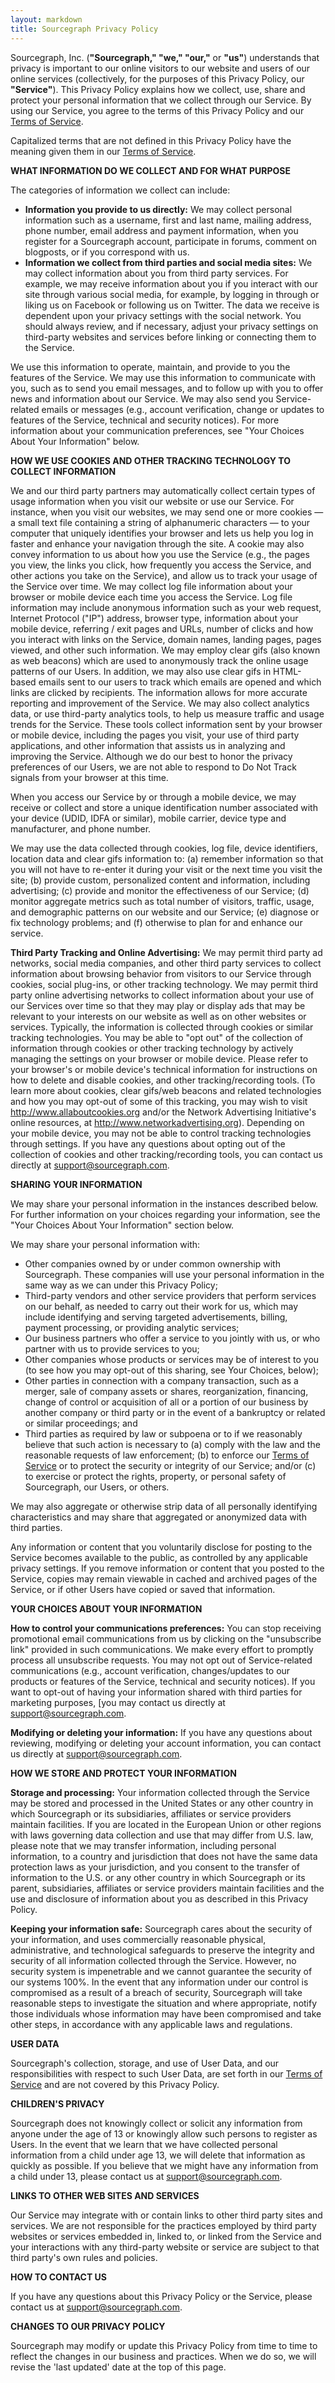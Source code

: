```yaml
---
layout: markdown
title: Sourcegraph Privacy Policy
---
```


Sourcegraph, Inc. (**&quot;Sourcegraph,&quot; &quot;we,&quot; &quot;our,&quot;** or **&quot;us&quot;**) understands that privacy is important to our online visitors to our website and users of our online services (collectively, for the purposes of this Privacy Policy, our **&quot;Service&quot;**). This Privacy Policy explains how we collect, use, share and protect your personal information that we collect through our Service. By using our Service, you agree to the terms of this Privacy Policy and our <a href="terms">Terms of Service</a>.

Capitalized terms that are not defined in this Privacy Policy have the meaning given them in our <a href="terms">Terms of Service</a>.

**WHAT INFORMATION DO WE COLLECT AND FOR WHAT PURPOSE**

The categories of information we collect can include:

* **Information you provide to us directly:** We may collect personal information such as a username, first and last name, mailing address, phone number, email address and payment information, when you register for a Sourcegraph account, participate in forums, comment on blogposts, or if you correspond with us.
* **Information we collect from third parties and social media sites:** We may collect information about you from third party services. For example, we may receive information about you if you interact with our site through various social media, for example, by logging in through or liking us on Facebook or following us on Twitter. The data we receive is dependent upon your privacy settings with the social network. You should always review, and if necessary, adjust your privacy settings on third-party websites and services before linking or connecting them to the Service.

We use this information to operate, maintain, and provide to you the features of the Service. We may use this information to communicate with you, such as to send you email messages, and to follow up with you to offer news and information about our Service. We may also send you Service-related emails or messages (e.g., account verification, change or updates to features of the Service, technical and security notices). For more information about your communication preferences, see &quot;Your Choices About Your Information&quot; below.

**HOW WE USE COOKIES AND OTHER TRACKING TECHNOLOGY TO COLLECT INFORMATION**

<div class="content-block">We and our third party partners may automatically collect certain types of usage information when you visit our website or use our Service. For instance, when you visit our websites, we may send one or more cookies &#151; a small text file containing a string of alphanumeric characters &#151; to your computer that uniquely identifies your browser and lets us help you log in faster and enhance your navigation through the site. A cookie may also convey information to us about how you use the Service (e.g., the pages you view, the links you click, how frequently you access the Service, and other actions you take on the Service), and allow us to track your usage of the Service over time. We may collect log file information about your browser or mobile device each time you access the Service. Log file information may include anonymous information such as your web request, Internet Protocol (&quot;IP&quot;) address, browser type, information about your mobile device, referring / exit pages and URLs, number of clicks and how you interact with links on the Service, domain names, landing pages, pages viewed, and other such information. We may employ clear gifs (also known as web beacons) which are used to anonymously track the online usage patterns of our Users. In addition, we may also use clear gifs in HTML-based emails sent to our users to track which emails are opened and which links are clicked by recipients. The information allows for more accurate reporting and improvement of the Service. We may also collect analytics data, or use third-party analytics tools, to help us measure traffic and usage trends for the Service. These tools collect information sent by your browser or mobile device, including the pages you visit, your use of third party applications, and other information that assists us in analyzing and improving the Service. Although we do our best to honor the privacy preferences of our Users, we are not able to respond to Do Not Track signals from your browser at this time.</div>

When you access our Service by or through a mobile device, we may receive or collect and store a unique identification number associated with your device (UDID, IDFA or similar), mobile carrier, device type and manufacturer, and phone number.

We may use the data collected through cookies, log file, device identifiers, location data and clear gifs information to: (a) remember information so that you will not have to re-enter it during your visit or the next time you visit the site; (b) provide custom, personalized content and information, including advertising; (c) provide and monitor the effectiveness of our Service; (d) monitor aggregate metrics such as total number of visitors, traffic, usage, and demographic patterns on our website and our Service; (e) diagnose or fix technology problems; and (f) otherwise to plan for and enhance our service.

**Third Party Tracking and Online Advertising:** We may permit third party ad networks, social media companies, and other third party services to collect information about browsing behavior from visitors to our Service through cookies, social plug-ins, or other tracking technology. We may permit third party online advertising networks to collect information about your use of our Services over time so that they may play or display ads that may be relevant to your interests on our website as well as on other websites or services. Typically, the information is collected through cookies or similar tracking technologies. You may be able to &quot;opt out&quot; of the collection of information through cookies or other tracking technology by actively managing the settings on your browser or mobile device. Please refer to your browser&#39;s or mobile device&#39;s technical information for instructions on how to delete and disable cookies, and other tracking/recording tools. (To learn more about cookies, clear gifs/web beacons and related technologies and how you may opt-out of some of this tracking, you may wish to visit <a href="http://www.allaboutcookies.org">http://www.allaboutcookies.org</a> and/or the Network Advertising Initiative&#39;s online resources, at <a href="http://www.networkadvertising.org">http://www.networkadvertising.org</a>). Depending on your mobile device, you may not be able to control tracking technologies through settings. If you have any questions about opting out of the collection of cookies and other tracking/recording tools, you can contact us directly at <a href="mailto:support@sourcegraph.com">support@sourcegraph.com</a>.

**SHARING YOUR INFORMATION**

We may share your personal information in the instances described below. For further information on your choices regarding your information, see the &quot;Your Choices About Your Information&quot; section below.

We may share your personal information with:

* Other companies owned by or under common ownership with Sourcegraph. These companies will use your personal information in the same way as we can under this Privacy Policy;
* Third-party vendors and other service providers that perform services on our behalf, as needed to carry out their work for us, which may include identifying and serving targeted advertisements, billing, payment processing, or providing analytic services;
* Our business partners who offer a service to you jointly with us, or who partner with us to provide services to you;
* Other companies whose products or services may be of interest to you (to see how you may opt-out of this sharing, see Your Choices, below);
* Other parties in connection with a company transaction, such as a merger, sale of company assets or shares, reorganization, financing, change of control or acquisition of all or a portion of our business by another company or third party or in the event of a bankruptcy or related or similar proceedings; and
* Third parties as required by law or subpoena or to if we reasonably believe that such action is necessary to (a) comply with the law and the reasonable requests of law enforcement; (b) to enforce our <a href="terms">Terms of Service</a> or to protect the security or integrity of our Service; and/or (c) to exercise or protect the rights, property, or personal safety of Sourcegraph, our Users, or others.

We may also aggregate or otherwise strip data of all personally identifying characteristics and may share that aggregated or anonymized data with third parties.

Any information or content that you voluntarily disclose for posting to the Service becomes available to the public, as controlled by any applicable privacy settings. If you remove information or content that you posted to the Service, copies may remain viewable in cached and archived pages of the Service, or if other Users have copied or saved that information.

**YOUR CHOICES ABOUT YOUR INFORMATION**

**How to control your communications preferences:** You can stop receiving promotional email communications from us by clicking on the &quot;unsubscribe link&quot; provided in such communications. We make every effort to promptly process all unsubscribe requests. You may not opt out of Service-related communications (e.g., account verification, changes/updates to our products or features of the Service, technical and security notices). If you want to opt-out of having your information shared with third parties for marketing purposes, [you may contact us directly at <a href="mailto:support@sourcegraph.com">support@sourcegraph.com</a>.

**Modifying or deleting your information:** If you have any questions about reviewing, modifying or deleting your account information, you can contact us directly at <a href="mailto:support@sourcegraph.com">support@sourcegraph.com</a>.

**HOW WE STORE AND PROTECT YOUR INFORMATION**

**Storage and processing:** Your information collected through the Service may be stored and processed in the United States or any other country in which Sourcegraph or its subsidiaries, affiliates or service providers maintain facilities. If you are located in the European Union or other regions with laws governing data collection and use that may differ from U.S. law, please note that we may transfer information, including personal information, to a country and jurisdiction that does not have the same data protection laws as your jurisdiction, and you consent to the transfer of information to the U.S. or any other country in which Sourcegraph or its parent, subsidiaries, affiliates or service providers maintain facilities and the use and disclosure of information about you as described in this Privacy Policy.

**Keeping your information safe:** Sourcegraph cares about the security of your information, and uses commercially reasonable physical, administrative, and technological safeguards to preserve the integrity and security of all information collected through the Service. However, no security system is impenetrable and we cannot guarantee the security of our systems 100%. In the event that any information under our control is compromised as a result of a breach of security, Sourcegraph will take reasonable steps to investigate the situation and where appropriate, notify those individuals whose information may have been compromised and take other steps, in accordance with any applicable laws and regulations.

**USER DATA**

Sourcegraph&#39;s collection, storage, and use of User Data, and our responsibilities with respect to such User Data, are set forth in our <a href="terms">Terms of Service</a> and are not covered by this Privacy Policy.

**CHILDREN&#39;S PRIVACY**

Sourcegraph does not knowingly collect or solicit any information from anyone under the age of 13 or knowingly allow such persons to register as Users. In the event that we learn that we have collected personal information from a child under age 13, we will delete that information as quickly as possible. If you believe that we might have any information from a child under 13, please contact us at <a href="mailto:support@sourcegraph.com">support@sourcegraph.com</a>.

**LINKS TO OTHER WEB SITES AND SERVICES**

Our Service may integrate with or contain links to other third party sites and services. We are not responsible for the practices employed by third party websites or services embedded in, linked to, or linked from the Service and your interactions with any third-party website or service are subject to that third party&#39;s own rules and policies.

**HOW TO CONTACT US**

If you have any questions about this Privacy Policy or the Service, please contact us at <a href="mailto:support@sourcegraph.com">support@sourcegraph.com</a>.

**CHANGES TO OUR PRIVACY POLICY**

Sourcegraph may modify or update this Privacy Policy from time to time to reflect the changes in our business and practices. When we do so, we will revise the &#39;last updated&#39; date at the top of this page.

